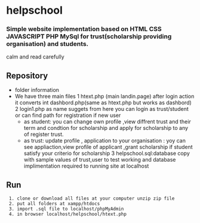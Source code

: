 # helpschool
### Simple website implementation based on HTML CSS JAVASCRIPT PHP MySql for trust(scholarship providing organisation) and students.
calm and read carefully
## Repository 
* folder information
* We have three main files
    1 htext.php (main landin.page) after login action it converts int dashbord.php(same as htext.php but works as dashbord)
    2 login1.php as name suggets from here you can login as trust/student or can find path for registration if new user 
    * as student: you can  change own profile ,view diffrent trust and their term and condtion for  scholarship and apply for                                                                                    scholarship to any of register trust.
    * as trust: update profile , application to your organisation : yoy can see appliaction,view profile of applicant ,grant scholarship if student satisfy your criterio for scholarship
    3 helpschool.sql:database copy with sample values of trust,user to test working and database implimentation required to running    site at localhost 

## Run
                                                                 
     1. clone or download all files at your computer unzip zip file
     2. put all folders at xampp/htdocs
     3. import .sql file to localhost/phpMyAdmin
     4. in browser localhost/helpschool/htext.php   
    
